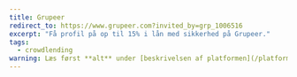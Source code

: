 ```yaml
---
title: Grupeer
redirect_to: https://www.grupeer.com?invited_by=grp_1006516
excerpt: "Få profil på op til 15% i lån med sikkerhed på Grupeer."
tags:
  - crowdlending
warning: Læs først **alt** under [beskrivelsen af platformen](/platform/grupeer/), inden du fortsætter.
---
```

